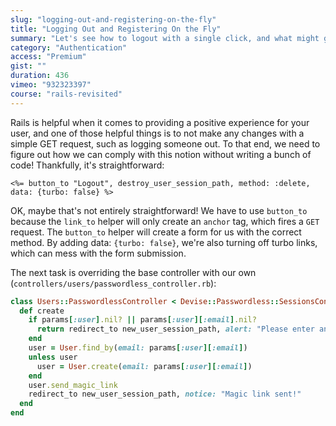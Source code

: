 ```yaml
---
slug: "logging-out-and-registering-on-the-fly"
title: "Logging Out and Registering On the Fly"
summary: "Let's see how to logout with a single click, and what might get in our way. We'll also ensure that users can register on the fly."
category: "Authentication"
access: "Premium"
gist: ""
duration: 436
vimeo: "932323397"
course: "rails-revisited"
---
```


Rails is helpful when it comes to providing a positive experience for your user, and one of those helpful things is to not make any changes with a simple GET request, such as logging someone out. To that end, we need to figure out how we can comply with this notion without writing a bunch of code! Thankfully, it's straightforward:

```erb
<%= button_to "Logout", destroy_user_session_path, method: :delete, data: {turbo: false} %>
```

OK, maybe that's not entirely straightforward! We have to use `button_to` because the `link_to` helper will only create an `anchor` tag, which fires a `GET` request. The `button_to` helper will create a form for us with the correct method. By adding data: `{turbo: false}`, we're also turning off turbo links, which can mess with the form submission.

The next task is overriding the base controller with our own (`controllers/users/passwordless_controller.rb`):

```ruby
class Users::PasswordlessController < Devise::Passwordless::SessionsController
  def create
    if params[:user].nil? || params[:user][:email].nil?
      return redirect_to new_user_session_path, alert: "Please enter an email address"
    end
    user = User.find_by(email: params[:user][:email])
    unless user
      user = User.create(email: params[:user][:email])
    end
    user.send_magic_link
    redirect_to new_user_session_path, notice: "Magic link sent!"
  end
end
```
